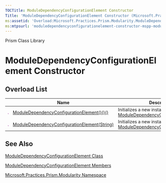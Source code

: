 ```yaml
---
TOCTitle: ModuleDependencyConfigurationElement Constructor
Title: 'ModuleDependencyConfigurationElement Constructor (Microsoft.Practices.Prism.Modularity)'
ms:assetid: 'Overload:Microsoft.Practices.Prism.Modularity.ModuleDependencyConfigurationElement.\#ctor'
ms:mtpsurl: 'moduledependencyconfigurationelement-constructor-mspp-modularity.md'
---
```


Prism Class Library

ModuleDependencyConfigurationElement Constructor
================================================

Overload List
-------------

<span id="overloadMembersTableToggle"></span>
<table>

<thead>
<tr class="header">
<th> </th>
<th>Name</th>
<th>Description</th>
</tr>
</thead>
<tbody>
<tr class="odd">
<td><img src="images/public-method.gif" title="Public method" /></td>
<td><a href="https://msdn.microsoft.com/library/microsoft.practices.prism.modularity.moduledependencyconfigurationelement.">ModuleDependencyConfigurationElement()()()</a></td>
<td><div class="summary">
Initializes a new instance of <a href="https://msdn.microsoft.com/library/microsoft.practices.prism.modularity.moduledependencyconfigurationelement">ModuleDependencyConfigurationElement</a>.
</div></td>
</tr>
<tr class="even">
<td><img src="images/public-method.gif" title="Public method" /></td>
<td><a href="https://msdn.microsoft.com/library/microsoft.practices.prism.modularity.moduledependencyconfigurationelement.">ModuleDependencyConfigurationElement(String)</a></td>
<td><div class="summary">
Initializes a new instance of <a href="https://msdn.microsoft.com/library/microsoft.practices.prism.modularity.moduledependencyconfigurationelement">ModuleDependencyConfigurationElement</a>.
</div></td>
</tr>
</tbody>
</table>

See Also
--------


[ModuleDependencyConfigurationElement Class](https://msdn.microsoft.com/library/microsoft.practices.prism.modularity.moduledependencyconfigurationelement)

[ModuleDependencyConfigurationElement Members](https://msdn.microsoft.com/allmembers.t:microsoft.practices.prism.modularity.moduledependencyconfigurationelement)

[Microsoft.Practices.Prism.Modularity Namespace](https://msdn.microsoft.com/library/microsoft.practices.prism.modularity)
